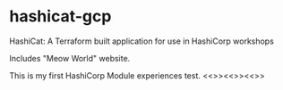 # hashicat-gcp
HashiCat: A Terraform built application for use in HashiCorp workshops

Includes "Meow World" website.

This is my first HashiCorp Module experiences test.
<<>><<>><<>>


